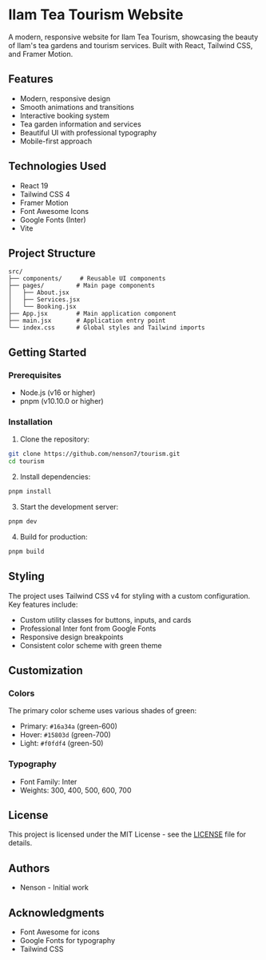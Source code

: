 # Ilam Tea Tourism Website

A modern, responsive website for Ilam Tea Tourism, showcasing the beauty of Ilam's tea gardens and tourism services. Built with React, Tailwind CSS, and Framer Motion.

## Features

- Modern, responsive design
- Smooth animations and transitions
- Interactive booking system
- Tea garden information and services
- Beautiful UI with professional typography
- Mobile-first approach

## Technologies Used

- React 19
- Tailwind CSS 4
- Framer Motion
- Font Awesome Icons
- Google Fonts (Inter)
- Vite

## Project Structure

```
src/
├── components/     # Reusable UI components
├── pages/         # Main page components
│   ├── About.jsx
│   ├── Services.jsx
│   └── Booking.jsx
├── App.jsx        # Main application component
├── main.jsx       # Application entry point
└── index.css      # Global styles and Tailwind imports
```

## Getting Started

### Prerequisites

- Node.js (v16 or higher)
- pnpm (v10.10.0 or higher)

### Installation

1. Clone the repository:
```bash
git clone https://github.com/nenson7/tourism.git
cd tourism
```

2. Install dependencies:
```bash
pnpm install
```

3. Start the development server:
```bash
pnpm dev
```

4. Build for production:
```bash
pnpm build
```

## Styling

The project uses Tailwind CSS v4 for styling with a custom configuration. Key features include:

- Custom utility classes for buttons, inputs, and cards
- Professional Inter font from Google Fonts
- Responsive design breakpoints
- Consistent color scheme with green theme

## Customization

### Colors
The primary color scheme uses various shades of green:
- Primary: `#16a34a` (green-600)
- Hover: `#15803d` (green-700)
- Light: `#f0fdf4` (green-50)

### Typography
- Font Family: Inter
- Weights: 300, 400, 500, 600, 700

## License

This project is licensed under the MIT License - see the [LICENSE](LICENSE) file for details.

## Authors

- Nenson - Initial work

## Acknowledgments

- Font Awesome for icons
- Google Fonts for typography
- Tailwind CSS
